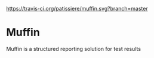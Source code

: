 https://travis-ci.org/patissiere/muffin.svg?branch=master

# Muffin
Muffin is a structured reporting solution for test results
